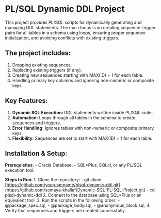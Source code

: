 # PL/SQL Dynamic DDL Project
This project provides PL/SQL scripts for dynamically generating and managing DDL statements. The main focus is on creating sequence-trigger pairs for all tables in a schema using loops, ensuring proper sequence initialization, and avoiding conflicts with existing triggers.
## **The project includes:**
  1. Dropping existing sequences.
  2. Replacing existing triggers (if any).
  3. Creating new sequences starting with MAX(ID) + 1 for each table.
  4. Handling primary key columns and ignoring non-numeric or composite keys.

## **Key Features:**
  1. **Dynamic SQL Execution:** DDL statements written inside PL/SQL code.
  2. **Automation:** Loops through all tables in the schema to create sequences and triggers.
  3. **Error Handling:** Ignores tables with non-numeric or composite primary keys.
  4. **Flexibility:** Sequences are set to start with MAX(ID) + 1 for each table.

 ## **Installation & Setup:**
  **Prerequisites:**
      - Oracle Database.
      - SQL*Plus, SQLcl, or any PL/SQL execution tool.
    
  **Steps to Run:**
      1. Clone the repository:
        - git clone [https://github.com/yourusername/plsql-dynamic-ddl.git](https://github.com/somaya-khallaf/Dynamic-SQL-PL-SQL-Project.git)
        - cd plsql-dynamic-ddl
      2. Connect to the database using SQL*Plus or an equivalent tool.
      3. Run the scripts in the following order:
        - @package_spec.sql;
        - @package_body.sql;
        - @anonymous_block.sql;
      4. Verify that sequences and triggers are created successfully.
